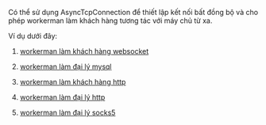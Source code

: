 Có thể sử dụng AsyncTcpConnection để thiết lập kết nối bất đồng bộ và cho phép workerman làm khách hàng tương tác với máy chủ từ xa.

Ví dụ dưới đây:

1. [workerman làm khách hàng websocket](as-wss-client.md)

2. [workerman làm đại lý mysql](../async-tcp-connection/connect.md)

3. [workerman làm khách hàng http](../async-tcp-connection/construct.md)

4. [workerman làm đại lý http](https://github.com/walkor/php-http-proxy)

5. [workerman làm đại lý socks5](https://github.com/walkor/php-socks5)
